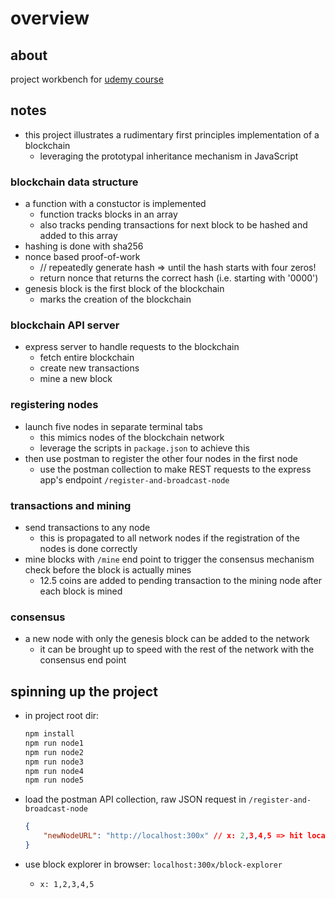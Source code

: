 # overview

## about
project workbench for [udemy course](https://www.udemy.com/course/build-a-blockchain-in-javascript/) 

## notes
- this project illustrates a rudimentary first principles implementation of a blockchain
    - leveraging the prototypal inheritance mechanism in JavaScript

### blockchain data structure
- a function with a constuctor is implemented 
    - function tracks blocks in an array
    - also tracks pending transactions for next block to be hashed and added to this array
- hashing is done with sha256 
- nonce based proof-of-work
    - // repeatedly generate hash => until the hash starts with four zeros!
    - return nonce that returns the correct hash (i.e. starting with '0000')
- genesis block is the first block of the blockchain
    - marks the creation of the blockchain

### blockchain API server
- express server to handle requests to the blockchain
    - fetch entire blockchain
    - create new transactions
    - mine a new block


### registering nodes
- launch five nodes in separate terminal tabs
    - this mimics nodes of the blockchain network
    - leverage the scripts in `package.json` to achieve this
- then use postman to register the other four nodes in the first node
    - use the postman collection to make REST requests to the express app's endpoint `/register-and-broadcast-node`


### transactions and mining
- send transactions to any node 
    - this is propagated to all network nodes if the registration of the nodes is done correctly
- mine blocks with `/mine` end point to trigger the consensus mechanism check before the block is actually mines
    - 12.5 coins are added to pending transaction to the mining node after each block is mined

### consensus 
- a new node with only the genesis block can be added to the network 
    - it can be brought up to speed with the rest of the network with the consensus end point


## spinning up the project

- in project root dir:
    ```bash
    npm install
    npm run node1
    npm run node2
    npm run node3
    npm run node4
    npm run node5
    ```
- load the postman API collection, raw JSON request in `/register-and-broadcast-node`
    ```json
    {
        "newNodeURL": "http://localhost:300x" // x: 2,3,4,5 => hit localhost:3001 
    }
    ```

- use block explorer in browser: `localhost:300x/block-explorer`
    - `x: 1,2,3,4,5`


